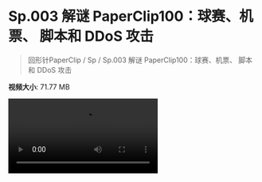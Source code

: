 # Sp.003 解谜 PaperClip100：球赛、机票、 脚本和 DDoS 攻击

> 回形针PaperClip / Sp / Sp.003 解谜 PaperClip100：球赛、机票、 脚本和 DDoS 攻击

**视频大小**: 71.77 MB

<div class="video"><video src="https://file.hsyhx.top/archive/PaperClip/Sp/003.mp4" controls preload>🤔 您的浏览器不支持 video 标签</video></div>